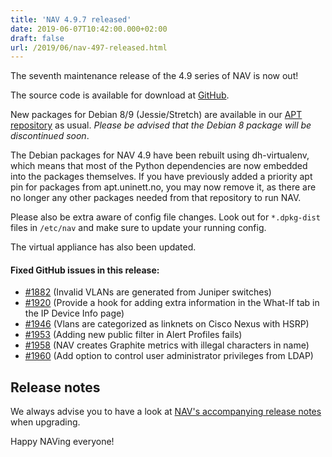 ```yaml
---
title: 'NAV 4.9.7 released'
date: 2019-06-07T10:42:00.000+02:00
draft: false
url: /2019/06/nav-497-released.html
---
```


The seventh maintenance release of the 4.9 series of NAV is now out!

The source code is available for download at [GitHub](https://github.com/UNINETT/nav/releases).

New packages for Debian 8/9 (Jessie/Stretch) are available in our [APT repository](https://nav.uninett.no/install-instructions/#debian) as usual. _Please be advised that the Debian 8 package will be discontinued soon_.

The Debian packages for NAV 4.9 have been rebuilt using dh-virtualenv, which means that most of the Python dependencies are now embedded into the packages themselves. If you have previously added a priority apt pin for packages from apt.uninett.no, you may now remove it, as there are no longer any other packages needed from that repository to run NAV.

Please also be extra aware of config file changes. Look out for `*.dpkg-dist` files in `/etc/nav` and make sure to update your running config.

The virtual appliance has also been updated.

#### Fixed GitHub issues in this release:

*   [#1882](https://github.com/Uninett/nav/issues/1882) (Invalid VLANs are generated from Juniper switches)
*   [#1920](https://github.com/Uninett/nav/issues/1920) (Provide a hook for adding extra information in the What-If tab in the IP Device Info page)
*   [#1946](https://github.com/Uninett/nav/issues/1946) (Vlans are categorized as linknets on Cisco Nexus with HSRP)
*   [#1953](https://github.com/Uninett/nav/issues/1953) (Adding new public filter in Alert Profiles fails)
*   [#1958](https://github.com/Uninett/nav/issues/1958) (NAV creates Graphite metrics with illegal characters in name)
*   [#1960](https://github.com/Uninett/nav/pull/1960) (Add option to control user administrator privileges from LDAP)

Release notes
-------------

We always advise you to have a look at [NAV's accompanying release notes](https://nav.uninett.no/doc/4.9/release-notes.html#nav-4-9) when upgrading.

Happy NAVing everyone!